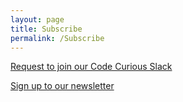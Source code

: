 ```yaml
---
layout: page
title: Subscribe
permalink: /Subscribe
---
```


[Request to join our Code Curious Slack](https://rails-girls-berlin.herokuapp.com/)

[Sign up to our newsletter](https://tumblr.us5.list-manage.com/subscribe?u=5f40ba1ddff89e54df3293bd3&id=75e77ff678)

